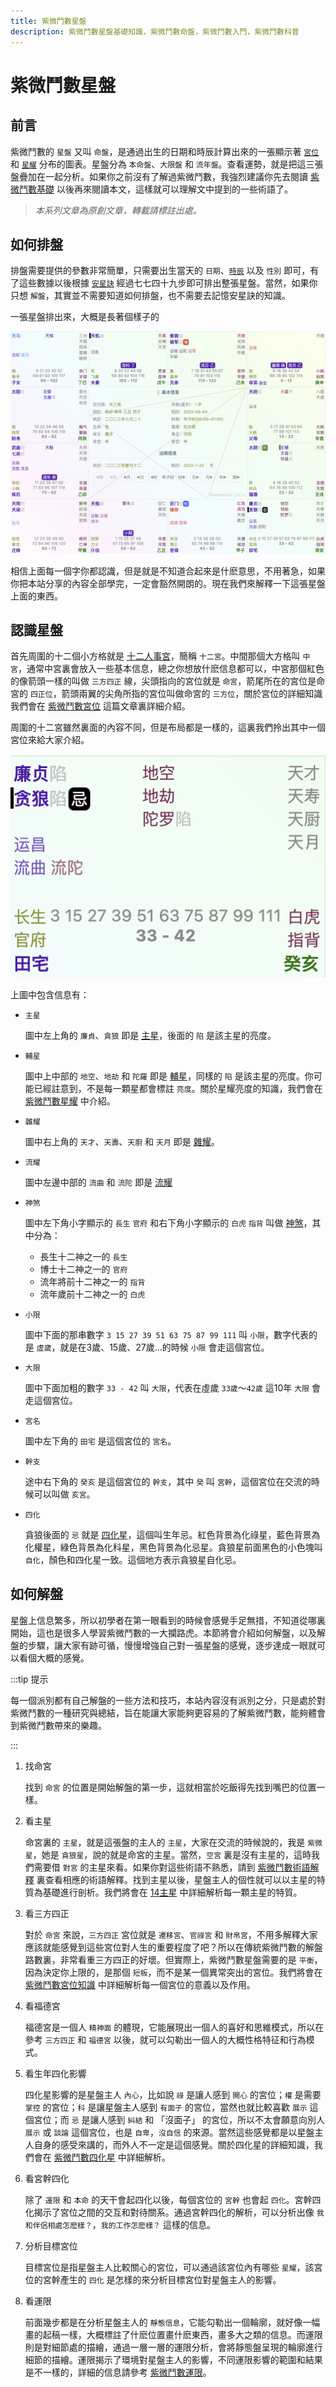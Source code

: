 ```yaml
---
title: 紫微鬥數星盤
description: 紫微鬥數星盤基礎知識，紫微鬥數命盤，紫微鬥數入門，紫微鬥數科普
---
```

# 紫微鬥數星盤

## 前言

紫微鬥數的 `星盤` 又叫 `命盤`，是通過出生的日期和時辰計算出來的一張顯示著 [`宮位`](./palace.md) 和 [`星耀`](./star.md) 分布的圖表。星盤分為 `本命盤`、`大限盤` 和 `流年盤`。查看運勢，就是把這三張盤疊加在一起分析。如果你之前沒有了解過紫微鬥數，我強烈建議你先去閱讀 [紫微鬥數基礎](./basis.md) 以後再來閱讀本文，這樣就可以理解文中提到的一些術語了。

>*本系列文章為原創文章，轉載請標註出處。*

## 如何排盤

排盤需要提供的參數非常簡單，只需要出生當天的 `日期`、[`時辰`](./basis.md#十二時辰) 以及 `性別` 即可，有了這些數據以後根據 [`安星訣`](./setup.md) 經過七七四十九步即可排出整張星盤。當然，如果你只想 `解盤`，其實並不需要知道如何排盤，也不需要去記憶安星訣的知識。

一張星盤排出來，大概是長著個樣子的

![紫微鬥數星盤](/.vitepress/public/astrolabe@2x.png)

相信上面每一個字你都認識，但是就是不知道合起來是什麽意思，不用著急，如果你把本站分享的內容全部學完，一定會豁然開朗的。現在我們來解釋一下這張星盤上面的東西。

## 認識星盤

首先周圍的十二個小方格就是 [十二人事宮](./palace.md)，簡稱 `十二宮`。中間那個大方格叫 `中宮`，通常中宮裏會放入一些基本信息，總之你想放什麽信息都可以，中宮那個紅色的像箭頭一樣的叫做 `三方四正` 線，尖頭指向的宮位就是 `命宮`，箭尾所在的宮位是命宮的 `四正位`，箭頭兩翼的尖角所指的宮位叫做命宮的 `三方位`，關於宮位的詳細知識我們會在 [紫微鬥數宮位](./palace.md) 這篇文章裏詳細介紹。

周圍的十二宮雖然裏面的內容不同，但是布局都是一樣的，這裏我們拎出其中一個宮位來給大家介紹。

![紫微鬥數宮位](/.vitepress/public/palace@2x.png)

上圖中包含信息有：

- `主星`

  圖中左上角的 `廉貞`、`貪狼` 即是 [主星](./major-star.md)，後面的 `陷` 是該主星的亮度。

- `輔星`

  圖中上中部的 `地空`、`地劫` 和 `陀羅` 即是 [輔星](./minor-star.md)，同樣的 `陷` 是該主星的亮度。你可能已經註意到，不是每一顆星都會標註 `亮度`。關於星耀亮度的知識，我們會在 [紫微鬥數星耀](./star.md) 中介紹。

- `雜耀`

  圖中右上角的 `天才`、`天壽`、`天廚` 和 `天月` 即是 [雜耀](./adj-star.md)。

- `流耀`

  圖中左邊中部的 `流曲` 和 `流陀` 即是 [流耀](./star.md#流耀)

- `神煞`

  圖中左下角小字顯示的 `長生` `官府` 和右下角小字顯示的 `白虎` `指背` 叫做 [神煞](./star.md#神煞)，其中分為：

  - 長生十二神之一的 `長生`
  - 博士十二神之一的  `官府`
  - 流年將前十二神之一的  `指背`
  - 流年歲前十二神之一的  `白虎`

- `小限`

  圖中下面的那串數字 `3 15 27 39 51 63 75 87 99 111` 叫 `小限`，數字代表的是 `虛歲`，就是在3歲、15歲、27歲...的時候 `小限` 會走這個宮位。

- `大限`

  圖中下面加粗的數字 `33 - 42` 叫 `大限`，代表在虛歲 `33歲`～`42歲` 這10年 `大限` 會走這個宮位。

- `宮名`

  圖中左下角的 `田宅` 是這個宮位的 `宮名`。

- `幹支`

  途中右下角的 `癸亥` 是這個宮位的 `幹支`，其中 `癸` 叫 `宮幹`，這個宮位在交流的時候可以叫做 `亥宮`。

- `四化`

  貪狼後面的 `忌` 就是 [四化星](./mutagen.md)，這個叫生年忌。紅色背景為化祿星，藍色背景為化權星，綠色背景為化科星，黑色背景為化忌星。貪狼星前面黑色的小色塊叫 `自化`，顏色和四化星一致。這個地方表示貪狼星自化忌。

## 如何解盤

星盤上信息繁多，所以初學者在第一眼看到的時候會感覺手足無措，不知道從哪裏開始，這也是很多人學習紫微鬥數的一大攔路虎。本節將會介紹如何解盤，以及解盤的步驟，讓大家有跡可循，慢慢增強自己對一張星盤的感覺，逐步達成一眼就可以看個大概的感覺。

:::tip 提示

每一個派別都有自己解盤的一些方法和技巧，本站內容沒有派別之分，只是處於對紫微鬥數的一種研究與總結，旨在能讓大家能夠更容易的了解紫微鬥數，能夠體會到紫微鬥數帶來的樂趣。

:::

1. 找命宮
   
    找到 `命宮` 的位置是開始解盤的第一步，這就相當於吃飯得先找到嘴巴的位置一樣。

2. 看主星

    命宮裏的 `主星`，就是這張盤的主人的 `主星`，大家在交流的時候說的，我是 `紫微星`，她是 `貪狼星`，說的就是命宮的主星。當然，`空宮` 裏是沒有主星的，這時我們需要借 `對宮` 的主星來看。如果你對這些術語不熟悉，請到 [紫微鬥數術語解釋](./basis.md#術語解釋) 裏查看相應的術語解釋。找到主星以後，星盤主人的個性就可以以主星的特質為基礎進行剖析。我們將會在 [14主星](./major-star.md) 中詳細解析每一顆主星的特質。

3. 看三方四正

    對於 `命宮` 來說，`三方四正` 宮位就是 `遷移宮`、`官祿宮` 和 `財帛宮`，不用多解釋大家應該就能感覺到這些宮位對人生的重要程度了吧？所以在傳統紫微鬥數的解盤路數裏，非常看重三方四正的好壞。但實際上，紫微鬥數星盤需要的是 `平衡`，因為決定你上限的，是那個 `短板`，而不是某一個異常突出的宮位。我們將會在 [紫微鬥數宮位知識](./palace.md) 中詳細解析每一個宮位的意義以及作用。

4. 看福德宮

    福德宮是一個人 `精神面` 的體現，它能展現出一個人的喜好和思維模式，所以在參考 `三方四正` 和 `福德宮` 以後，就可以勾勒出一個人的大概性格特征和行為模式。

5. 看生年四化影響

    四化星影響的是星盤主人 `內心`，比如說 `祿` 是讓人感到 `開心` 的宮位；`權` 是需要 `掌控` 的宮位；`科` 是讓星盤主人感到 `有面子` 的宮位，當然也就比較喜歡 `展示` 這個宮位；而 `忌` 是讓人感到 `糾結` 和 「沒面子」 的宮位，所以不太會願意向別人 `展示` 或 `談論` 這個宮位，也是 `自卑`，`沒自信` 的來源。當然這些感覺都是以星盤主人自身的感受來講的，而外人不一定是這個感覺。關於四化星的詳細知識，我們會在 [紫微鬥數四化星](./mutagen.md) 中詳細解析。

6. 看宮幹四化

    除了 `運限` 和 `本命` 的天干會起四化以後，每個宮位的 `宮幹` 也會起 `四化`。宮幹四化揭示了宮位之間的交互和對待關系。通過宮幹四化的解析，可以分析出像 `我和伴侶相處怎麽樣？`，`我的工作怎麽樣？` 這樣的信息。

7. 分析目標宮位

    目標宮位是指星盤主人比較關心的宮位，可以通過該宮位內有哪些 `星耀`，該宮位的宮幹產生的 `四化` 是怎樣的來分析目標宮位對星盤主人的影響。 

8. 看運限

    前面幾步都是在分析星盤主人的 `靜態信息`，它能勾勒出一個輪廓，就好像一幅畫的起稿一樣，大概標註了什麽位置畫什麽東西，畫多大之類的信息。而運限則是對細節處的描繪，通過一層一層的運限分析，會將靜態盤呈現的輪廓進行細節的描繪。運限揭示了環境對星盤主人的影響，不同運限影響的範圍和結果是不一樣的，詳細的信息請參考 [紫微鬥數運限](./horoscope.md)。